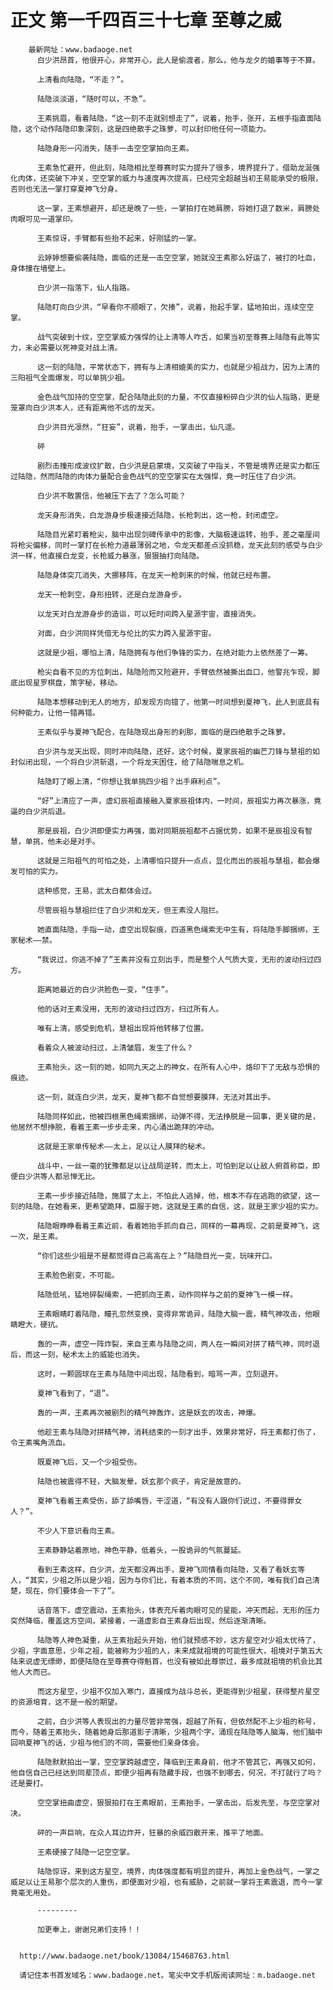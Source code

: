 # 正文 第一千四百三十七章 至尊之威
        最新网址：www.badaoge.net
          白少洪昂首，他很开心，非常开心，此人是偷渡者，那么，他与龙夕的婚事等于不算。
      
          上清看向陆隐，“不走？”。
      
          陆隐淡淡道，“随时可以，不急”。
      
          王素挑眉，看着陆隐，“这一刻不走就别想走了”，说着，抬手，张开，五根手指直面陆隐，这个动作陆隐印象深刻，这是四绝散手之珠萝，可以封印他任何一项能力。
      
          陆隐身形一闪消失，随手一击空空掌拍向王素。
      
          王素急忙避开，但此刻，陆隐相比至尊赛时实力提升了很多，境界提升了，借助龙涎强化肉体，还突破下冲关，空空掌的威力与速度再次提高，已经完全超越当初王易能承受的极限，否则也无法一掌打穿夏神飞分身。
      
          这一掌，王素想避开，却还是晚了一些，一掌拍打在她肩膀，将她打退了数米，肩膀处肉眼可见一道掌印。
      
          王素惊讶，手臂都有些抬不起来，好刚猛的一掌。
      
          云婷婷想要偷袭陆隐，面临的还是一击空空掌，她就没王素那么好运了，被打的吐血，身体撞在墙壁上。
      
          白少洪一指落下，仙人指路。
      
          陆隐盯向白少洪，“早看你不顺眼了，欠揍”，说着，抬起手掌，猛地拍出，连续空空掌。
      
          战气突破到十纹，空空掌威力强悍的让上清等人咋舌，如果当初至尊赛上陆隐有此等实力，未必需要以死神变对战上清。
      
          这一刻的陆隐，平常状态下，拥有与上清相媲美的实力，也就是少祖战力，因为上清的三阳祖气全面爆发，可以单挑少祖。
      
          金色战气加持的空空掌，配合陆隐此刻的力量，不仅直接粉碎白少洪的仙人指路，更是笼罩向白少洪本人，还有距离他不远的龙天。
      
          白少洪目光凛然，“狂妄”，说着，抬手，一掌击出，仙凡遥。
      
          砰
      
          剧烈击撞形成波纹扩散，白少洪是启蒙境，又突破了中指关，不管是境界还是实力都压过陆隐，然而陆隐的肉体力量配合金色战气的空空掌实在太强悍，竟一时压住了白少洪。
      
          白少洪不敢置信，他被压下去了？怎么可能？
      
          龙天身形消失，白龙游身步极速接近陆隐，长枪刺出，这一枪，封闭虚空。
      
          陆隐目光紧盯着枪尖，脑中出现剑碑传承中的影像，大脑极速运转，抬手，差之毫厘间将枪尖偏移，同时一掌打在长枪力道最薄弱之地，令龙天都差点没抓稳，龙天此刻的感受与白少洪一样，他直接白龙变，长枪威力暴涨，狠狠抽打向陆隐。
      
          陆隐身体突兀消失，大挪移阵，在龙天一枪刺来的时候，他就已经布置。
      
          龙天一枪刺空，身形扭转，还是白龙游身步。
      
          以龙天对白龙游身步的造诣，可以短时间跨入星源宇宙，直接消失。
      
          对面，白少洪同样凭借无与伦比的实力跨入星源宇宙。
      
          这就是少祖，哪怕上清，陆隐拥有与他们争锋的实力，在绝对能力上依然差了一筹。
      
          枪尖自看不见的方位刺出，陆隐险而又险避开，手臂依然被撕出血口，他警兆乍现，脚底出现星罗棋盘，策字秘，移动。
      
          陆隐本想移动到无人的地方，却发现方向错了，他第一时间想到夏神飞，此人到底具有何种能力，让他一错再错。
      
          王素似乎与夏神飞配合，在陆隐现出身形的刹那，面临的是四绝散手之珠萝。
      
          白少洪与龙天出现，同时冲向陆隐，还好，这个时候，夏家辰祖的幽芒刀锋与慧祖的如封似闭出现，一个将白少洪斩退，一个将龙天困住，给了陆隐喘息之机。
      
          陆隐盯了眼上清，“你想让我单挑四少祖？出手麻利点”。
      
          “好”上清应了一声，虚幻辰祖直接融入夏家辰祖体内，一时间，辰祖实力再次暴涨，竟逼的白少洪后退。
      
          那是辰祖，白少洪即便实力再强，面对同期辰祖都不占据优势，如果不是辰祖没有智慧，单挑，他未必是对手。
      
          这就是三阳祖气的可怕之处，上清哪怕只提升一点点，显化而出的辰祖与慧祖，都会爆发可怕的实力。
      
          这种感觉，王易，武太白都体会过。
      
          尽管辰祖与慧祖拦住了白少洪和龙天，但王素没人阻拦。
      
          她直面陆隐，手指一动，虚空出现裂痕，四道黑色绳索无中生有，将陆隐手脚捆绑，王家秘术——禁。
      
          “我说过，你逃不掉了”王素并没有立刻出手，而是整个人气质大变，无形的波动扫过四方。
      
          距离她最近的白少洪脸色一变，“住手”。
      
          他的话对王素没用，无形的波动扫过四方，扫过所有人。
      
          唯有上清，感受到危机，慧祖出现将他转移了位置。
      
          看着众人被波动扫过，上清皱眉，发生了什么？
      
          王素抬头，这一刻的她，如同九天之上的神女，在所有人心中，烙印下了无敌与恐惧的痕迹。
      
          这一刻，就连白少洪，龙天，夏神飞都不自觉想要膜拜，无法对其出手。
      
          陆隐同样如此，他被四根黑色绳索捆绑，动弹不得，无法挣脱是一回事，更关键的是，他居然不想挣脱，看着王素一步步走来，内心涌出跪拜的冲动。
      
          这就是王家单传秘术——太上，足以让人膜拜的秘术。
      
          战斗中，一丝一毫的犹豫都足以让战局逆转，而太上，可怕到足以让敌人俯首称臣，即便白少洪等人都忌惮无比。
      
          王素一步步接近陆隐，施展了太上，不怕此人逃掉，他，根本不存在逃跑的欲望，这一刻的陆隐，在她看来，更希望跪拜，臣服于她，这就是王素的自信，这，就是王家少祖的实力。
      
          陆隐眼睁睁看着王素近前，看着她抬手抓向自己，同样的一幕再现，之前是夏神飞，这一次，是王素。
      
          “你们这些少祖是不是都觉得自己高高在上？”陆隐目光一变，玩味开口。
      
          王素脸色剧变，不可能。
      
          陆隐低吼，猛地碎裂绳索，一把抓向王素，动作同样与之前的夏神飞一模一样。
      
          王素眼睛盯着陆隐，瞳孔忽然变换，变得非常诡异，陆隐大脑一震，精气神攻击，他眼睛瞪大，硬抗。
      
          轰的一声，虚空一阵炸裂，来自王素与陆隐之间，两人在一瞬间对拼了精气神，同时退后，而这一刻，秘术太上的威能也消失。
      
          这时，一颗圆球在王素与陆隐中间出现，陆隐看到，暗骂一声，立刻退开。
      
          夏神飞看到了，“退”。
      
          轰的一声，王素再次被剧烈的精气神轰炸，这是妖玄的攻击，神爆。
      
          他趁王素与陆隐对拼精气神，消耗结束的一刻才出手，效果非常好，将王素都打伤了，令王素嘴角流血。
      
          既夏神飞后，又一个少祖受伤。
      
          陆隐也被震得不轻，大脑发晕，妖玄那个疯子，肯定是故意的。
      
          夏神飞看着王素受伤，舔了舔嘴唇，干涩道，“有没有人跟你们说过，不要得罪女人？”。
      
          不少人下意识看向王素。
      
          王素静静站着原地，神色平静，低着头，一股诡异的气氛蔓延。
      
          看到王素这样，白少洪，龙天都没再出手，夏神飞同情看向陆隐，又看了看妖玄等人，“其实，少祖之所以是少祖，因为与你们比，有着本质的不同，这个不同，唯有我们自己清楚，现在，你们要体会一下了”。
      
          话音落下，虚空震动，王素抬头，体表充斥着肉眼可见的星能，冲天而起，无形的压力突然降临，覆盖这方空间，紧接着，一道虚影自王素身后出现，然后逐渐清晰。
      
          陆隐等人神色凝重，从王素抬起头开始，他们就预感不妙，这方星空对少祖太优待了，少祖，字面意思，少年之祖，能被称为少祖的人，未来成就祖境的可能性很大，祖境对于第五大陆来说虚无缥缈，即便陆隐在至尊赛夺得魁首，也没有被如此尊崇过，最多成就祖境的机会比其他人大而已。
      
          而这方星空，少祖不仅加入寒门，直接成为战斗总长，更能得到少祖星，获得整片星空的资源培育，这不是一般的期望。
      
          之前，白少洪等人表现出的力量尽管非常强，超越了所有，但依然配不上少祖的称号，而今，随着王素抬头，随着她身后那道影子清晰，少祖两个字，涌现在陆隐等人脑海，他们脑中回响夏神飞的话，少祖与他们的不同，需要他们亲身体会。
      
          陆隐默默拍出一掌，空空掌跨越虚空，降临到王素身前，他才不管其它，再强又如何，他自信自己已经达到同辈顶点，即便少祖再有隐藏手段，也强不到哪去，何况，不打就行了吗？还是要打。
      
          空空掌扭曲虚空，狠狠拍打在王素眼前，王素抬手，一掌击出，后发先至，与空空掌对决。
      
          砰的一声巨响，在众人耳边炸开，狂暴的余威四散开来，推平了地面。
      
          王素硬接了陆隐一记空空掌。
      
          陆隐惊讶，来到这方星空，境界，肉体强度都有明显的提升，再加上金色战气，一掌之威足以让王易那个层次的人重伤，即便面对少祖，也有威胁，之前就一掌将王素震退，而今一掌竟毫无用处。
      
          ---------
      
          加更奉上，谢谢兄弟们支持！！
      
      
      http://www.badaoge.net/book/13084/15468763.html
      
      请记住本书首发域名：www.badaoge.net。笔尖中文手机版阅读网址：m.badaoge.net